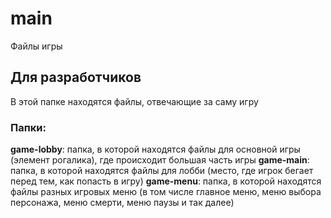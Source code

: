 # main
Файлы игры

## Для разработчиков
В этой папке находятся файлы, отвечающие за саму игру
### Папки:
**game-lobby**: папка, в которой находятся файлы для основной игры (элемент рогалика), где происходит большая часть игры
**game-main**: папка, в которой находятся файлы для лобби (место, где игрок бегает перед тем, как попасть в игру)
**game-menu**: папка, в которой находятся файлы разных игровых меню (в том числе главное меню, меню выбора персонажа, меню смерти, меню паузы и так далее)
